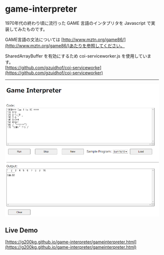 # game-interpreter

1970年代の終わり頃に流行った GAME 言語のインタプリタを Javascript で実装してみたものです。

GAME言語の文法については [http://www.mztn.org/game86/](http://www.mztn.org/game86/)あたりを参照してください。 

SharedArrayBuffer を有効にするため coi-serviceworker.js を使用しています。   
[https://github.com/gzuidhof/coi-serviceworke](https://github.com/gzuidhof/coi-serviceworker)

---
![](20221227_game.png)

## Live Demo
[https://g200kg.github.io/game-interpreter/gameinterpreter.html](https://g200kg.github.io/game-interpreter/gameinterpreter.html)

